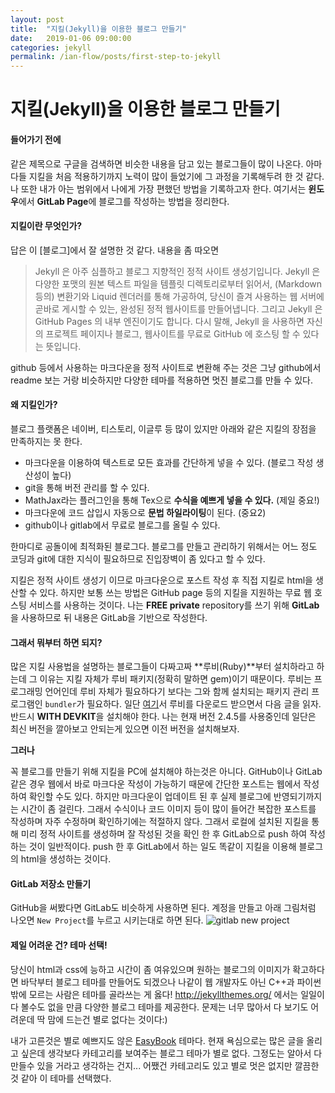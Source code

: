 ```yaml
---
layout: post
title:  "지킬(Jekyll)을 이용한 블로그 만들기"
date:   2019-01-06 09:00:00
categories: jekyll
permalink: /ian-flow/posts/first-step-to-jekyll
---
```


# 지킬(Jekyll)을 이용한 블로그 만들기

#### 들어가기 전에

같은 제목으로 구글을 검색하면 비슷한 내용을 담고 있는 블로그들이 많이 나온다. 아마 다들 지킬을 처음 적용하기까지 노력이 많이 들었기에 그 과정을 기록해두려 한 것 같다. 나 또한 내가 아는 범위에서 나에게 가장 편했던 방법을 기록하고자 한다. 여기서는 **윈도우**에서 **GitLab Page**에 블로그를 작성하는 방법을 정리한다.

#### 지킬이란 무엇인가? 

답은 이 [블로그]에서 잘 설명한 것 같다. 내용을 좀 따오면
> Jekyll 은 아주 심플하고 블로그 지향적인 정적 사이트 생성기입니다. Jekyll 은 다양한 포맷의 원본 텍스트 파일을 템플릿 디렉토리로부터 읽어서, (Markdown 등의) 변환기와 Liquid 렌더러를 통해 가공하여, 당신이 즐겨 사용하는 웹 서버에 곧바로 게시할 수 있는, 완성된 정적 웹사이트를 만들어냅니다. 그리고 Jekyll 은 GitHub Pages 의 내부 엔진이기도 합니다. 다시 말해, Jekyll 을 사용하면 자신의 프로젝트 페이지나 블로그, 웹사이트를 무료로 GitHub 에 호스팅 할 수 있다는 뜻입니다.
> 

github 등에서 사용하는 마크다운을 정적 사이트로 변환해 주는 것은 그냥 github에서 readme 보는 거랑 비슷하지만 다양한 테마를 적용하면 멋진 블로그를 만들 수 있다.  

#### 왜 지킬인가?

블로그 플랫폼은 네이버, 티스토리, 이글루 등 많이 있지만 아래와 같은 지킬의 장점을 만족하지는 못 한다.
- 마크다운을 이용하여 텍스트로 모든 효과를 간단하게 넣을 수 있다. (블로그 작성 생산성이 높다)
- git을 통해 버전 관리를 할 수 있다.
- MathJax라는 플러그인을 통해 Tex으로 **수식을 예쁘게 넣을 수 있다.** (제일 중요!)
- 마크다운에 코드 삽입시 자동으로 **문법 하일라이팅**이 된다. (중요2)
- github이나 gitlab에서 무료로 블로그를 올릴 수 있다.

한마디로 공돌이에 최적화된 블로그다. 블로그를 만들고 관리하기 위해서는 어느 정도 코딩과 git에 대한 지식이 필요하므로 진입장벽이 좀 있다고 할 수 있다.

지킬은 정적 사이트 생성기 이므로 마크다운으로 포스트 작성 후 직접 지킬로 html을 생산할 수 있다. 하지만 보통 쓰는 방법은 GitHub page 등의 지킬을 지원하는 무료 웹 호스팅 서비스를 사용하는 것이다. 나는 **FREE private** repository를 쓰기 위해 **GitLab**을 사용하므로 뒤 내용은 GitLab을 기반으로 작성한다.

#### 그래서 뭐부터 하면 되지?

많은 지킬 사용법을 설명하는 블로그들이 다짜고짜 **루비(Ruby)**부터 설치하라고 하는데 그 이유는 지킬 자체가 루비 패키지(정확히 말하면 gem)이기 때문이다. 루비는 프로그래밍 언어인데 루비 자체가 필요하다기 보다는 그와 함께 설치되는 패키지 관리 프로그램인 `bundler`가 필요하다. 일단 [여기](https://rubyinstaller.org/downloads/)서 루비를 다운로드 받으면서 다음 글을 읽자. 반드시 **WITH DEVKIT**을 설치해야 한다. 나는 현재 버전 2.4.5를 사용중인데 일단은 최신 버전을 깔아보고 안되는게 있으면 이전 버전을 설치해보자.

**그러나**  

꼭 블로그를 만들기 위해 지킬을 PC에 설치해야 하는것은 아니다. GitHub이나 GitLab 같은 경우 웹에서 바로 마크다운 작성이 가능하기 때문에 간단한 포스트는 웹에서 작성하여 확인할 수도 있다. 하지만 마크다운이 업데이트 된 후 실제 블로그에 반영되기까지는 시간이 좀 걸린다. 그래서 수식이나 코드 이미지 등이 많이 들어간 복잡한 포스트를 작성하며 자주 수정하며 확인하기에는 적절하지 않다. 그래서 로컬에 설치된 지킬을 통해 미리 정적 사이트를 생성하며 잘 작성된 것을 확인 한 후 GitLab으로 push 하여 작성하는 것이 일반적이다. push 한 후 GitLab에서 하는 일도 똑같이 지킬을 이용해 블로그의 html을 생성하는 것이다.

#### GitLab 저장소 만들기

GitHub을 써봤다면 GitLab도 비슷하게 사용하면 된다. 계정을 만들고 아래 그림처럼 나오면 `New Project`를 누르고 시키는대로 하면 된다.
![gitlab new project](/ian-flow/assets/2019-01-06-first-step-to-jekyll/gitlab-new-project)

#### 제일 어려운 건? 테마 선택!

당신이 html과 css에 능하고 시간이 좀 여유있으며 원하는 블로그의 이미지가 확고하다면 바닥부터 블로그 테마를 만들어도 되겠으나 나같이 웹 개발자도 아닌 C++과 파이썬 밖에 모르는 사람은 테마를 골라쓰는 게 옳다! http://jekyllthemes.org/ 에서는 일일이 다 볼수도 없을 만큼 다양한 블로그 테마를 제공한다. 문제는 너무 많아서 다 보기도 어려운데 딱 맘에 드는건 별로 없다는 것이다:)

내가 고른것은 별로 예쁘지도 않은 [EasyBook](http://laobubu.net/jekyll-theme-EasyBook/) 테마다. 현재 욕심으로는 많은 글을 올리고 싶은데 생각보다 카테고리를 보여주는 블로그 테마가 별로 없다. 그정도는 알아서 다 만들수 있을 거라고 생각하는 건지... 어쨌건 카테고리도 있고 별로 멋은 없지만 깔끔한것 같아 이 테마를 선택했다.


